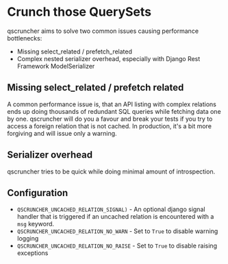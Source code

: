 # Crunch those QuerySets

qscruncher aims to solve two common issues causing performance bottlenecks:

* Missing select_related / prefetch_related
* Complex nested serializer overhead, especially with Django Rest Framework ModelSerializer

## Missing select_related / prefetch related

A common performance issue is, that an API listing with complex relations ends up doing
thousands of redundant SQL queries while fetching data one by one. qscruncher will do 
you a favour and break your tests if you try to access a foreign relation that 
is not cached. In production, it's a bit more forgiving and will issue only a warning. 

## Serializer overhead

qscruncher tries to be quick while doing minimal amount of introspection.


## Configuration

* `QSCRUNCHER_UNCACHED_RELATION_SIGNAL)` - An optional 
 django signal handler that is triggered if an uncached relation is encountered with a `msg` keyword.
* `QSCRUNCHER_UNCACHED_RELATION_NO_WARN` - Set to `True` to disable warning logging
* `QSCRUNCHER_UNCACHED_RELATION_NO_RAISE` - Set to `True` to disable raising exceptions